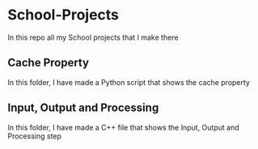 # School-Projects

In this repo all my School projects that I make there

## Cache Property

In this folder, I have made a Python script that shows the cache property

## Input, Output and Processing

In this folder, I have made a C++ file that shows the Input, Output and Processing step
